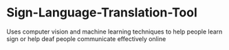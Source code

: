 # Sign-Language-Translation-Tool
Uses computer vision and machine learning techniques to help people learn sign or help deaf people communicate effectively online
